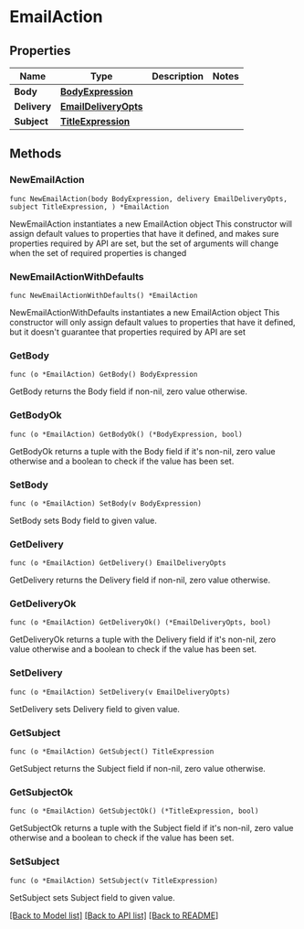 # EmailAction

## Properties

Name | Type | Description | Notes
------------ | ------------- | ------------- | -------------
**Body** | [**BodyExpression**](BodyExpression.md) |  | 
**Delivery** | [**EmailDeliveryOpts**](EmailDeliveryOpts.md) |  | 
**Subject** | [**TitleExpression**](TitleExpression.md) |  | 

## Methods

### NewEmailAction

`func NewEmailAction(body BodyExpression, delivery EmailDeliveryOpts, subject TitleExpression, ) *EmailAction`

NewEmailAction instantiates a new EmailAction object
This constructor will assign default values to properties that have it defined,
and makes sure properties required by API are set, but the set of arguments
will change when the set of required properties is changed

### NewEmailActionWithDefaults

`func NewEmailActionWithDefaults() *EmailAction`

NewEmailActionWithDefaults instantiates a new EmailAction object
This constructor will only assign default values to properties that have it defined,
but it doesn't guarantee that properties required by API are set

### GetBody

`func (o *EmailAction) GetBody() BodyExpression`

GetBody returns the Body field if non-nil, zero value otherwise.

### GetBodyOk

`func (o *EmailAction) GetBodyOk() (*BodyExpression, bool)`

GetBodyOk returns a tuple with the Body field if it's non-nil, zero value otherwise
and a boolean to check if the value has been set.

### SetBody

`func (o *EmailAction) SetBody(v BodyExpression)`

SetBody sets Body field to given value.


### GetDelivery

`func (o *EmailAction) GetDelivery() EmailDeliveryOpts`

GetDelivery returns the Delivery field if non-nil, zero value otherwise.

### GetDeliveryOk

`func (o *EmailAction) GetDeliveryOk() (*EmailDeliveryOpts, bool)`

GetDeliveryOk returns a tuple with the Delivery field if it's non-nil, zero value otherwise
and a boolean to check if the value has been set.

### SetDelivery

`func (o *EmailAction) SetDelivery(v EmailDeliveryOpts)`

SetDelivery sets Delivery field to given value.


### GetSubject

`func (o *EmailAction) GetSubject() TitleExpression`

GetSubject returns the Subject field if non-nil, zero value otherwise.

### GetSubjectOk

`func (o *EmailAction) GetSubjectOk() (*TitleExpression, bool)`

GetSubjectOk returns a tuple with the Subject field if it's non-nil, zero value otherwise
and a boolean to check if the value has been set.

### SetSubject

`func (o *EmailAction) SetSubject(v TitleExpression)`

SetSubject sets Subject field to given value.



[[Back to Model list]](../README.md#documentation-for-models) [[Back to API list]](../README.md#documentation-for-api-endpoints) [[Back to README]](../README.md)



